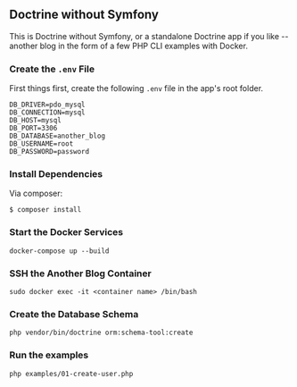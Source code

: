 ## Doctrine without Symfony

This is Doctrine without Symfony, or a standalone Doctrine app if you like -- another blog in the form of a few PHP CLI examples with Docker.

### Create the `.env` File

First things first, create the following `.env` file in the app's root folder.

    DB_DRIVER=pdo_mysql
    DB_CONNECTION=mysql
    DB_HOST=mysql
    DB_PORT=3306
    DB_DATABASE=another_blog
    DB_USERNAME=root
    DB_PASSWORD=password

### Install Dependencies

Via composer:

    $ composer install

### Start the Docker Services

    docker-compose up --build

### SSH the Another Blog Container

    sudo docker exec -it <container name> /bin/bash

### Create the Database Schema

    php vendor/bin/doctrine orm:schema-tool:create

### Run the examples

    php examples/01-create-user.php
